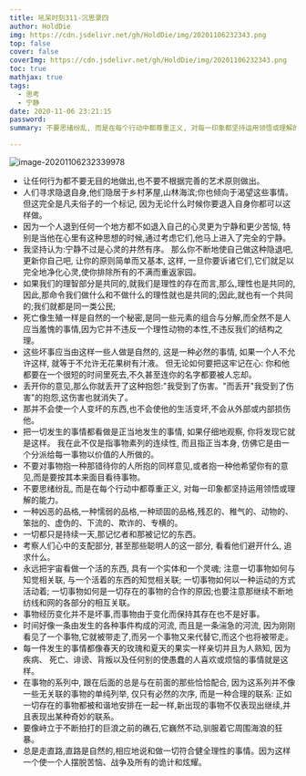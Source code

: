 ```yaml
---
title: 吼呆时刻311-沉思录四
author: HoldDie
img: https://cdn.jsdelivr.net/gh/HoldDie/img/20201106232343.png
top: false
cover: false
coverImg: https://cdn.jsdelivr.net/gh/HoldDie/img/20201106232343.png
toc: true
mathjax: true
tags:
  - 思考
  - 宁静
date: 2020-11-06 23:21:15
password:
summary: 不要思绪纷乱, 而是在每个行动中都尊重正义, 对每一印象都坚持运用领悟或理解的能力。

---
```




![image-20201106232339978](https://cdn.jsdelivr.net/gh/HoldDie/img/20201106232343.png)



- 让任何行为都不要无目的地做出,也不要不根据完善的艺术原则做出。
- 人们寻求隐退自身,他们隐居于乡村茅屋,山林海滨;你也倾向于渴望这些事情。但这完全是凡夫俗子的一个标记, 因为无论什么时候你要退入自身你都可以这样做。
- 因为一个人退到任何一个地方都不如退入自己的心灵更为宁静和更少苦恼, 特别是当他在心里有这种思想的时候,通过考虑它们,他马上进入了完全的宁静。
- 我坚持认为:宁静不过是心灵的井然有序。 那么你不断地使自己做这种隐退吧, 更新你自己吧, 让你的原则简单而又基本, 这样, 一旦你要诉诸它们,它们就足以完全地净化心灵,使你排除所有的不满而重返家园。
- 如果我们的理智部分是共同的,就我们是理性的存在而言,那么,理性也是共同的,因此,那命令我们做什么和不做什么的理性就也是共同的;因此,就也有一个共同的;我们就都是同一类公民;
- 死亡像生殖一样是自然的一个秘密,是同一些元素的组合与分解,而全然不是人应当羞愧的事情,因为它并不违反一个理性动物的本性,不违反我们的结构之理。
- 这些坏事应当由这样一些人做是自然的, 这是一种必然的事情, 如果一个人不允许这样, 就等于不允许无花果树有汁液。 但无论如何要把这牢记在心: 你和他都要在一个很短的时间里死去,不久甚至连你的名字都要被人忘却。
- 丢开你的意见,那么你就丢开了这种抱怨:"我受到了伤害。"而丢开"我受到了伤害"的抱怨,这伤害也就消失了。
- 那并不会使一个人变坏的东西,也不会使他的生活变坏,不会从外部或内部损伤他。
- 把一切发生的事情都看做是正当地发生的事情, 如果仔细地观察, 你将发现它就是这样。
  我在此不仅是指事物素列的连续性, 而且指正当本身, 仿佛它是由一个分派给每一事物以价值的人所做的。
- 不要对事物抱一种那错待你的人所抱的同样意见,或者抱一种他希望你有的意见,而是要按其本来面目看待事物。
- 不要思绪纷乱, 而是在每个行动中都尊重正义, 对每一印象都坚持运用领悟或理解的能力。
- 一种凶恶的品格,一种懦弱的品格,一种顽固的品格,残忍的、稚气的、动物的、笨拙的、虚伪的、下流的、欺诈的、专横的。
- 一切都只是持续一天,那记忆者和那被记忆的东西。
- 考察人们心中的支配部分, 甚至那些聪明人的这一部分, 看看他们避开什么, 追求什么。
- 永远把宇宙看做一个活的东西, 具有一个实体和一个灵魂; 注意一切事物如何与知觉相关联, 与一个活着的东西的知觉相关联; 一切事物如何以一种运动的方式活动着; 一切事物如何是一切存在的事物的合作的原因;也要注意那继续不断地纺线和网的各部分的相互关联。
- 事物经历变化并不是坏事,而事物由于变化而保持其存在也不是好事。
- 时间好像一条由发生的各种事件构成的河流, 而且是一条湍急的河流, 因为刚刚看见了一个事物,它就被带走了,而另一个事物又来代替它,而这个也将被带走。
- 每一件发生的事情都像春天的玫瑰和夏天的果实一样亲切并且为人熟知, 因为疾病、 死亡、诽谤、背叛以及任何别的使愚蠢的人喜欢或烦恼的事情就是这样。
- 在事物的系列中, 跟在后面的总是与在前面的那些恰恰配合, 因为这系列并不像一些无关联的事物的单纯列举, 仅只有必然的次序, 而是一种合理的联系: 正如一切存在的事物都被和谐地安排在一起一样,新出现的事物不仅表现出继续,并且表现出某种奇妙的联系。
- 要像峙立于不断拍打的巨浪之前的礁石,它巍然不动,驯服着它周围海浪的狂暴。
- 总是走直路,直路是自然的,相应地说和做一切符合健全理性的事情。因为这样一个使一个人摆脱苦恼、战争及所有的诡计和炫耀。